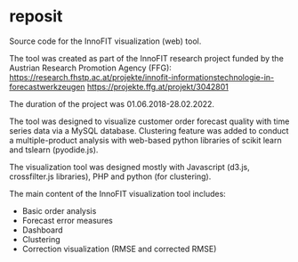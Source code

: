 # reposit
Source code for the InnoFIT visualization (web) tool.

The tool was created as part of the InnoFIT research project funded by the Austrian Research Promotion Agency (FFG): 
https://research.fhstp.ac.at/projekte/innofit-informationstechnologie-in-forecastwerkzeugen
https://projekte.ffg.at/projekt/3042801

The duration of the project was 01.06.2018-28.02.2022.

The tool was designed to visualize customer order forecast quality with time series data via a MySQL database. Clustering feature was added to conduct a multiple-product analysis with web-based python libraries of scikit learn and tslearn (pyodide.js).

The visualization tool was designed mostly with Javascript (d3.js, crossfilter.js libraries), PHP and python (for clustering).

The main content of the InnoFIT visualization tool includes: 
- Basic order analysis
- Forecast error measures
- Dashboard
- Clustering
- Correction visualization (RMSE and corrected RMSE)
